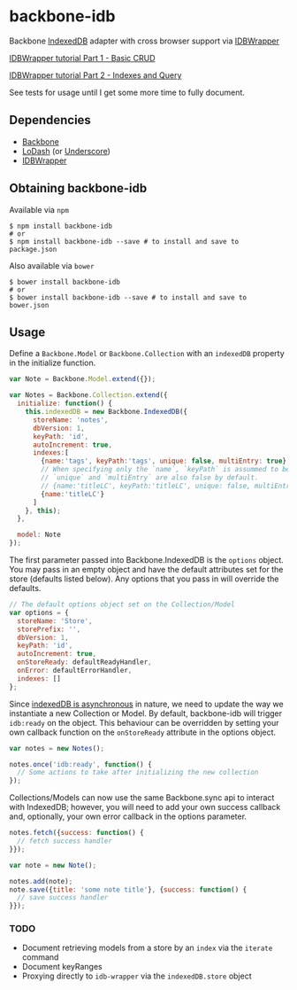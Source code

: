 backbone-idb
============

Backbone [IndexedDB](https://developer.mozilla.org/en-US/docs/IndexedDB) adapter with cross browser support via [IDBWrapper](https://github.com/jensarps/IDBWrapper)

<!-- [![browser support](http://ci.testling.com/vincentmac/backbone-idb.png)](http://ci.testling.com/vincentmac/backbone-idb) -->

<!-- [![Build Status](https://travis-ci.org/vincentmac/backbone-idb.png)](https://travis-ci.org/vincentmac/backbone-idb) -->


[IDBWrapper tutorial Part 1 - Basic CRUD](http://jensarps.de/2011/11/25/working-with-idbwrapper-part-1/)

[IDBWrapper tutorial Part 2 - Indexes and Query](http://jensarps.de/2012/11/13/working-with-idbwrapper-part-2/)

See tests for usage until I get some more time to fully document.

## Dependencies
- [Backbone](https://github.com/jashkenas/backbone)
- [LoDash](https://github.com/lodash/lodash) (or [Underscore](https://github.com/jashkenas/underscore/))
- [IDBWrapper](https://github.com/jensarps/IDBWrapper)

## Obtaining backbone-idb

Available via `npm`

```Shell
$ npm install backbone-idb
# or
$ npm install backbone-idb --save # to install and save to package.json
```

Also available via `bower`
```Shell
$ bower install backbone-idb
# or
$ bower install backbone-idb --save # to install and save to bower.json
```

## Usage

Define a `Backbone.Model` or `Backbone.Collection` with an `indexedDB` property in the initialize function.


```JavaScript
var Note = Backbone.Model.extend({});

var Notes = Backbone.Collection.extend({
  initialize: function() {
    this.indexedDB = new Backbone.IndexedDB({
      storeName: 'notes',
      dbVersion: 1,
      keyPath: 'id',
      autoIncrement: true,
      indexes:[
        {name:'tags', keyPath:'tags', unique: false, multiEntry: true},
        // When specifying only the `name`, `keyPath` is assummed to be the same.
        // `unique` and `multiEntry` are also false by default.
        // {name:'titleLC', keyPath:'titleLC', unique: false, multiEntry: false}
        {name:'titleLC'}
      ]
    }, this);
  },

  model: Note
});
```

The first parameter passed into Backbone.IndexedDB is the `options` object.  You may pass in an empty object and have the default attributes set for the store (defaults listed below).  Any options that you pass in will override the defaults.
```JavaScript
// The default options object set on the Collection/Model
var options = {
  storeName: 'Store',
  storePrefix: '',
  dbVersion: 1,
  keyPath: 'id',
  autoIncrement: true,
  onStoreReady: defaultReadyHandler,
  onError: defaultErrorHandler,
  indexes: []
};
```

Since [indexedDB is asynchronous](https://developer.mozilla.org/en-US/docs/IndexedDB) in nature, we need to update the way we instantiate a new Collection or Model.  By default, backbone-idb will trigger `idb:ready` on the object.  This behaviour can be overridden by setting your own callback function on the `onStoreReady` attribute in the options object.


```JavaScript
var notes = new Notes();

notes.once('idb:ready', function() {
  // Some actions to take after initializing the new collection
});
```

Collections/Models can now use the same Backbone.sync api to interact with IndexedDB; however, you will need to add your own success callback and, optionally, your own error callback in the options parameter.

```JavaScript
notes.fetch({success: function() {
  // fetch success handler
}});

var note = new Note();

notes.add(note);
note.save({title: 'some note title'}, {success: function() {
  // save success handler
}});
```

### TODO

- Document retrieving models from a store by an `index` via the `iterate` command
- Document keyRanges
- Proxying directly to `idb-wrapper` via the `indexedDB.store` object



